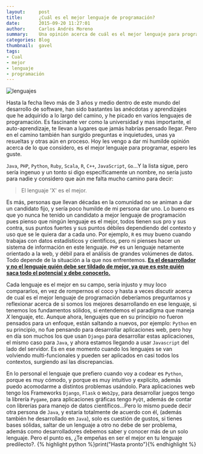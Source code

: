 ```yaml
---
layout:     post
title:      ¿Cuál es el mejor lenguaje de programación?
date:       2015-09-20 11:27:01
author:     Carlos Andrés Moreno
summary:    Una opinión acerca de cuál es el mejor lenguaje para programar.
categories: Blog
thumbnail:  gavel
tags:
- Cual
- mejor
- lenguaje
- programación
---
```


![lenguajes][1]

Hasta la fecha llevo más de 3 años y medio dentro de este mundo del desarrollo de software, han sido bastantes las anécdotas y aprendizajes que he adquirido a lo largo del camino, y he picado en varios lenguajes de programación. Es fascinante ver como la universidad y mas importante, el auto-aprendizaje, te llevan a lugares que jamás habrías pensado llegar. Pero en el camino también han surgido preguntas e inquietudes, unas ya resueltas y otras aún en proceso. Hoy les vengo a dar mi humilde opinión acerca de lo que considero, es el mejor lenguaje para programar, espero les guste.

`Java`, `PHP`, `Python`, `Ruby`, `Scala`, `R`, `C++`, `JavaScript`, `Go`...Y la lista sigue, pero sería ingenuo y un tonto si digo específicamente un nombre, no sería justo para nadie y considero que aún me falta mucho camino para decir:

>El lenguaje 'X' es el mejor.

Es más, personas que llevan décadas en la comunidad no se animan a dar un candidato fijo, y sería poco humilde de mi persona dar uno. Lo bueno es que yo nunca he tenido un candidato a mejor lenguaje de programación pues pienso que ningún lenguaje es el mejor, todos tienen sus pro y sus contra, sus puntos fuertes y sus puntos débiles dependiendo del contexto y uso que se le quiera dar a cada uno. Por ejemplo, `R` es muy bueno cuando trabajas con datos estadísticos y científicos, pero ni pienses hacer un sistema de información en este lenguaje. `PHP` es un lenguaje netamente orientado a la web, y débil para el análisis de grandes volúmenes de datos. Todo depende de la situación a la que nos enfrentemos. <ins>**Es el desarrollador y no el lenguaje quién debe ser tildado de mejor, ya que es este quién saca todo el potencial y debe conocerlo.**</ins> 

Cada lenguaje es el mejor en su campo, sería injusto y muy loco compararlos, en vez de rompernos el coco y hasta a veces discutir acerca de cual es el mejor lenguaje de programación deberíamos preguntarnos y reflexionar acerca de si somos los mejores desarrollando en ese lenguaje, si tenemos los fundamentos sólidos, si entendemos el paradigma que maneja _X_ lenguaje, etc. Aunque ahora, lenguajes que en su principio no fueron pensados para un enfoque, están saltando a nuevos, por ejemplo: `Python` en su principio, no fue pensando para desarrollar aplicaciones web, pero hoy en día son muchos los que usan `Django` para desarrollar estas aplicaciones, el mismo caso para `Java`, y ahora estamos llegando a usar `Javascript` del lado del servidor. Es en ese momento cuando los lenguajes se van volviendo multi-funcionales y pueden ser aplicados en casi todos los contextos, surgiendo así las discrepancias.

En lo personal el lenguaje que prefiero cuando voy a codear es `Python`, porque es muy cómodo, y porque es muy intuitivo y explícito, además puedo acomodarme a distintos problemas usándolo. Para aplicaciones web tengo los Frameworks `Django`, `Flask` o `Web2py`, para desarrollar juegos tengo la librería `Pygame`, para aplicaciones gráficas tengo `PyQt`, además de contar con librerías para manejo de datos científicos...Pero lo mismo puede decir otra persona de `Java`, y estaría totalmente de acuerdo con él, (además también he desarrollado en `Java`), solo es cuestión de gustos, si tienes bases sólidas, saltar de un lenguaje a otro no debe de ser problema, además como desarrolladores debemos saber y conocer más de un solo lenguaje. Pero el punto es, ¿Te empeñas en ser el mejor en tu lenguaje predilecto?.
{% highlight python %}print("Hasta pronto"){% endhighlight %}

[1]:../../../../../../images/2015-09-20/lenguajes.jpg
